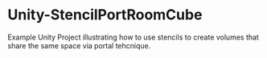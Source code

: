 # Unity-StencilPortRoomCube
Example Unity Project illustrating how to use stencils to create volumes that share the same space via portal tehcnique.
